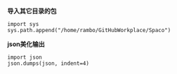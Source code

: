 **导入其它目录的包** 

```
import sys
sys.path.append("/home/rambo/GitHubWorkplace/Spaco")
```

**json美化输出**

```
import json
json.dumps(json, indent=4)
```

